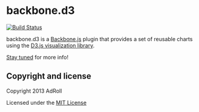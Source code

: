 # backbone.d3

[![Build Status](https://travis-ci.org/AdRoll/backbone.d3.png?branch=master)](https://travis-ci.org/AdRoll/backbone.d3)

backbone.d3 is a [Backbone.js](http://backbonejs.org/) plugin that provides a set of reusable charts using the [D3.js visualization library](http://d3js.org/).

[Stay tuned](http://twitter.com/AdRollDev) for more info!


## Copyright and license

Copyright 2013 AdRoll

Licensed under the [MIT License](LICENSE)
